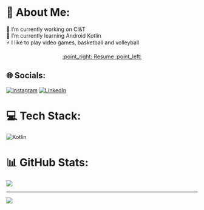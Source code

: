 # 💫 About Me:
🔭 I’m currently working on CI&T<br>🌱 I’m currently learning Android Kotlin<br>⚡ I like to play video games, basketball and volleyball 
<div align="center">
<a href="https://docs.google.com/document/d/1oVVWAtPqwQK8PJ9RZVyJPwb8ayHFuwDEY3Sfcv7USBs/edit?usp=sharing">:point_right: Resume :point_left:</a>
</div>


## 🌐 Socials:
[![Instagram](https://img.shields.io/badge/Instagram-%23E4405F.svg?logo=Instagram&logoColor=white)](https://instagram.com/iamjuansouzaa) [![LinkedIn](https://img.shields.io/badge/LinkedIn-%230077B5.svg?logo=linkedin&logoColor=white)](https://linkedin.com/in/juansouza9) 

# 💻 Tech Stack:
![Kotlin](https://img.shields.io/badge/kotlin-%230095D5.svg?style=for-the-badge&logo=kotlin&logoColor=white)
# 📊 GitHub Stats:
![](https://github-readme-streak-stats.herokuapp.com/?user=juansouza09&theme=dark&hide_border=false)<br/>

---
[![](https://visitcount.itsvg.in/api?id=juansouza09&icon=0&color=0)](https://visitcount.itsvg.in)

<!-- Proudly created with GPRM ( https://gprm.itsvg.in ) -->
